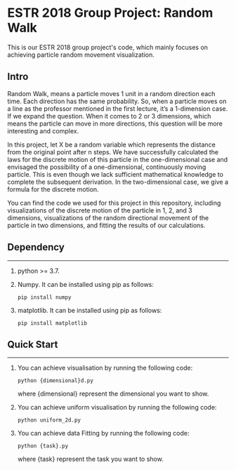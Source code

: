 # ESTR 2018 Group Project: Random Walk
This is our ESTR 2018 group project's code, which mainly focuses on achieving particle random movement visualization.
## Intro
Random Walk, means a particle moves 1 unit in a random direction each time. Each direction has the same probability. So, when a particle moves on a line as the professor mentioned in the first lecture, it’s a 1-dimension case. If we expand the question. When it comes to 2 or 3 dimensions, which means the particle can move in more directions, this question will be more interesting and complex.

In this project, let X be a random variable which represents the distance from the original point after n steps. We have successfully calculated the laws for the discrete motion of this particle in the one-dimensional case and envisaged the possibility of a one-dimensional, continuously moving particle. This is even though we lack sufficient mathematical knowledge to complete the subsequent derivation. In the two-dimensional case, we give a formula for the discrete motion.

You can find the code we used for this project in this repository, including visualizations of the discrete motion of the particle in 1, 2, and 3 dimensions, visualizations of the random directional movement of the particle in two dimensions, and fitting the results of our calculations.

## Dependency
------------------------------

1. python >= 3.7.

1. Numpy. It can be installed using pip as follows:

    `pip install numpy`
1. matplotlib. It can be installed using pip as follows:

    `pip install matplotlib`

## Quick Start
------------------------------

1. You can achieve visualisation by running the following code:

    `python {dimensional}d.py`
    
    where {dimensional} represent the dimensional you want to show.
    
1. You can achieve uniform visualisation by running the following code:

    `python uniform_2d.py`
    
1. You can achieve data Fitting by running the following code:

    `python {task}.py`
    
    where {task} represent the task you want to show.

